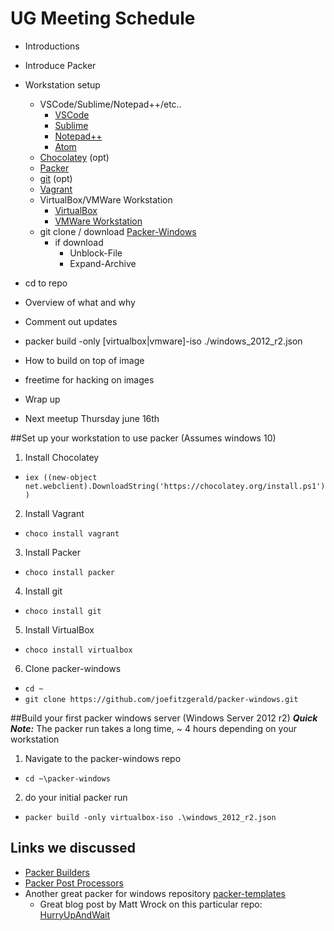 # UG Meeting Schedule
- Introductions

- Introduce Packer

- Workstation setup
  - VSCode/Sublime/Notepad++/etc..
    - [VSCode](https://code.visualstudio.com/)
    - [Sublime](https://www.sublimetext.com/)
    - [Notepad++](https://notepad-plus-plus.org/)
    - [Atom](https://atom.io/)
  - [Chocolatey](https://chocolatey.org) (opt)
  - [Packer](https://www.packer.io/)
  - [git](https://chocolatey.org/packages/git) (opt)
  - [Vagrant](https://www.vagrantup.com/)
  - VirtualBox/VMWare Workstation
    - [VirtualBox](https://chocolatey.org/packages/virtualbox)
    - [VMWare Workstation](https://chocolatey.org/packages/vmwareworkstation)
  - git clone / download [Packer-Windows](https://github.com/joefitzgerald/packer-windows)
    - if download
      - Unblock-File
      - Expand-Archive

- cd to repo
- Overview of what and why
- Comment out updates
- packer build -only [virtualbox|vmware]-iso ./windows_2012_r2.json 
- How to build on top of image
- freetime for hacking on images
- Wrap up
- Next meetup Thursday june 16th


##Set up your workstation to use packer (Assumes windows 10)
1. Install Chocolatey
  - `iex ((new-object net.webclient).DownloadString('https://chocolatey.org/install.ps1'))`
2. Install Vagrant
  - `choco install vagrant`
3. Install Packer
  - `choco install packer`
4. Install git
  - `choco install git`
5. Install VirtualBox
  -  `choco install virtualbox`
6. Clone packer-windows
  - `cd ~`
  - `git clone https://github.com/joefitzgerald/packer-windows.git`

##Build your first packer windows server (Windows Server 2012 r2)
***Quick Note:*** The packer run takes a long time, ~ 4 hours depending on your workstation

1. Navigate to the packer-windows repo
  - `cd ~\packer-windows`
2. do your initial packer run
  - `packer build -only virtualbox-iso .\windows_2012_r2.json`


## Links we discussed
- [Packer Builders](https://www.packer.io/docs/templates/builders.html)
- [Packer Post Processors](https://www.packer.io/docs/templates/post-processors.html)
- Another great packer for windows repository [packer-templates](https://github.com/mwrock/packer-templates)
  - Great blog post by Matt Wrock on this particular repo: [HurryUpAndWait](http://www.hurryupandwait.io/blog/creating-windows-base-images-for-virtualbox-and-hyper-v-using-packer-boxstarter-and-vagrant)


